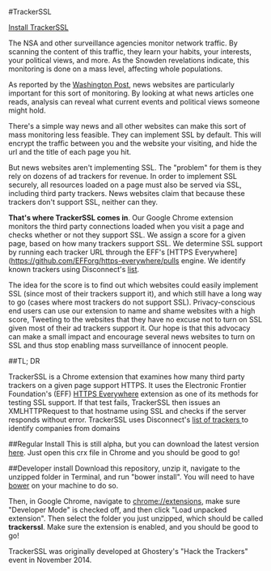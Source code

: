 #TrackerSSL

[Install TrackerSSL](https://github.com/andrewhilts/trackerssl/blob/master/trackerssl.crx?raw=true)

The NSA and other surveillance agencies monitor network traffic. By scanning the content of this traffic, they learn your habits, your interests, your political views, and more. As the Snowden revelations indicate, this monitoring is done on a mass level, affecting whole populations.

As reported by the [Washington Post](http://www.washingtonpost.com/blogs/the-switch/wp/2013/12/11/news-sites-could-protect-your-privacy-with-encryption-heres-why-they-probably-wont/), news websites are particularly important for this sort of monitoring. By looking at what news articles one reads, analysis can reveal what current events and political views someone might hold.

There's a simple way news and all other websites can make this sort of mass monitoring less feasible. They can implement SSL by default. This will encrypt the traffic between you and the website your visiting, and hide the url and the title of each page you hit.

But news websites aren't implementing SSL. The "problem" for them is they rely on dozens of ad trackers for revenue. In order to implement SSL securely, all resources loaded on a page must also be served via SSL, including third party trackers. News websites claim that because these trackers don't support SSL, neither can they.

**That's where TrackerSSL comes in**. Our Google Chrome extension monitors the third party connections loaded when you visit a page and checks whether or not they support SSL. We assign a score for a given page, based on how many trackers support SSL. We determine SSL support by running each tracker URL through the EFF's [HTTPS Everywhere](https://github.com/EFForg/https-everywhere/pulls engine. We identify known trackers using Disconnect's [list]((https://services.disconnect.me/disconnect.json)).

The idea for the score is to find out which websites could easily implement SSL (since most of their trackers support it), and which still have a long way to go (cases where most trackers do not support SSL). Privacy-conscious end users can use our extension to name and shame websites with a high score, Tweeting to the websites that they have no excuse not to turn on SSL given most of their ad trackers support it. Our hope is that this advocacy can make a small impact and encourage several news websites to turn on SSL and thus stop enabling mass surveillance of innocent people.

##TL; DR

TrackerSSL is a Chrome extension that examines how many third party trackers on a given page support HTTPS. It uses the Electronic Frontier Foundation's (EFF) [HTTPS Everywhere](https://github.com/EFForg/https-everywhere/pulls) extension as one of its methods for testing SSL support. If that test fails, TrackerSSL then issues an XMLHTTPRequest to that hostname using SSL and checks if the server responds without error. TrackerSSL uses Disconnect's [list of trackers ](https://services.disconnect.me/disconnect.json) to identify companies from domains

##Regular Install
This is still alpha, but you can download the latest version [here](https://github.com/andrewhilts/trackerssl/blob/master/trackerssl.crx?raw=true). Just open this crx file in Chrome and you should be good to go!

##Developer install
Download this repository, unzip it, navigate to the unzipped folder in Terminal, and run "bower install". You will need to have [bower](http://bower.io) on your machine to do so.

Then, in Google Chrome, navigate to [chrome://extensions](chrome://extensions), make sure "Developer Mode" is checked off, and then click "Load unpacked extension". Then select the folder you just unzipped, which should be called **trackerssl**. Make sure the extension is enabled, and you should be good to go!

TrackerSSL was originally developed at Ghostery's "Hack the Trackers" event in November 2014.